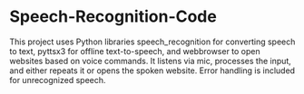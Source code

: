 # Speech-Recognition-Code
This project uses Python libraries speech_recognition for converting speech to text, pyttsx3 for offline text-to-speech, and webbrowser to open websites based on voice commands. It listens via mic, processes the input, and either repeats it or opens the spoken website. Error handling is included for unrecognized speech.
